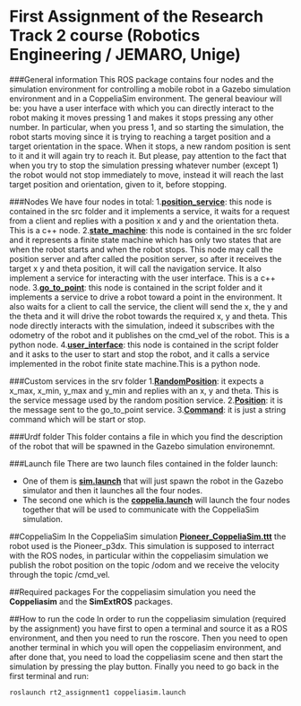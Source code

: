 # First Assignment of the Research Track 2 course (Robotics Engineering / JEMARO, Unige)

###General information
This ROS package contains four nodes and the simulation environment for controlling a mobile robot in a Gazebo simulation environment and in a CoppeliaSim environment.
The general beaviour will be: you have a user interface with which you can directly interact to the robot making it moves pressing 1 and makes it stops pressing any other number.
In particular, when you press 1, and so starting the simulation, the robot starts moving since it is trying to reaching a target position and a target orientation in the space.
When it stops, a new random position is sent to it and it will again try to reach it. 
But please, pay attention to the fact that when you try to stop the simulation pressing whatever number (except 1) the robot would not stop immediately to move, instead it will reach the last target position and orientation, given to it, before stopping.

###Nodes
We have four nodes in total:
1.[**position_service**](https://github.com/serenapaneri/rt2_assignment1/blob/main/src/position_service.cpp): this node is contained in the src folder and it implements a service, it waits for a request from a client and replies with a position x and y and the orientation theta. This is a c++ node.
2.[**state_machine**](https://github.com/serenapaneri/rt2_assignment1/blob/main/src/state_machine.cpp): this node is contained in the src folder and it represents a finite state machine which has only two states that are when the robot starts and when the robot stops. This node may call the position server and after called the position server, so after it receives the target x y and theta position, it will call the navigation service. It also implement a service for interacting with the user interface. This is a c++ node.
3.[**go_to_point**](https://github.com/serenapaneri/rt2_assignment1/blob/main/scripts/go_to_point.py): this node is contained in the script folder and it implements a service to drive a robot toward a point in the environment. It also waits for a client to call the service, the client will send the x, the y and the theta and it will drive the robot towards the required x, y and theta. This node directly interacts with the simulation, indeed it subscribes with the odometry of the robot and it publishes on the cmd_vel of the robot. This is a python node.
4.[**user_interface**](https://github.com/serenapaneri/rt2_assignment1/blob/main/scripts/user_interface.py): this node is contained in the script folder and it asks to the user to start and stop the robot, and it calls a service implemented in the robot finite state machine.This is a python node.

###Custom services in the srv folder
1.[**RandomPosition**](https://github.com/serenapaneri/rt2_assignment1/blob/main/srv/RandomPosition.srv): it expects a x_max, x_min, y_max and y_min and replies with an x, y and theta. This is the service message used by the random position service. 
2.[**Position**](https://github.com/serenapaneri/rt2_assignment1/blob/main/srv/Position.srv): it is the message sent to the go_to_point service. 
3.[**Command**](https://github.com/serenapaneri/rt2_assignment1/blob/main/srv/Command.srv): it is just a string command which will be start or stop. 

###Urdf folder
This folder contains a file in which you find the description of the robot that will be spawned in the Gazebo simulation environemnt.

###Launch file
There are two launch files contained in the folder launch: 
- One of them is [**sim.launch**](https://github.com/serenapaneri/rt2_assignment1/blob/main/launch/sim.launch) that will just spawn the robot in the Gazebo simulator and then it launches all the four nodes. 
- The second one which is the [**coppelia.launch**]() will launch the four nodes together that will be used to communicate with the CoppeliaSim simulation.

##CoppeliaSim
In the CoppeliaSim simulation [**Pioneer_CoppeliaSim.ttt**]() the robot used is the Pioneer_p3dx. This simulation is supposed to interract with the ROS nodes, in particular within the coppeliasim simulation we publish the robot position on the topic /odom and we receive the velocity through the topic /cmd_vel.

##Required packages
For the coppeliasim simulation you need the **Coppeliasim** and the **SimExtROS** packages.

##How to run the code
In order to run the coppeliasim simulation (required by the assignment) you have first to open a terminal and source it as a ROS environment, and then you need to run the roscore.
Then you need to open another terminal in which you will open the coppeliasim environment, and after done that, you need to load the coppeliasim scene and then start the simulation by pressing the play button.
Finally you need to go back in the first terminal and run:
```
roslaunch rt2_assignment1 coppeliasim.launch
```
